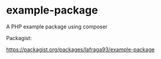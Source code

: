 # example-package
A PHP example package using composer

Packagist:

https://packagist.org/packages/lafraga93/example-package
